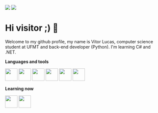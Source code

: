 <a href="https://www.linkedin.com/in/thevitorferreira" target="_blank"><img src="https://img.shields.io/badge/-LinkedIn-%230077B5?style=for-the-badge&logo=linkedin&logoColor=white" target="_blank"></a> <a href = "mailto:thevitorferreira@gmail.com"><img src="https://img.shields.io/badge/Gmail-D14836?style=for-the-badge&logo=gmail&logoColor=white" target="_blank"></a>

# Hi visitor ;) 👋
Welcome to my github profile, my name is Vitor Lucas, computer science student at UFMT and back-end developer (Python). I'm learning C# and .NET.


<b>Languages and tools</b>

 <img src="https://cdn.jsdelivr.net/gh/devicons/devicon/icons/python/python-original.svg" width='40' height='40' /> <img src="https://cdn.jsdelivr.net/gh/devicons/devicon/icons/git/git-original.svg" width='40' height='40' />  <img src="https://cdn.jsdelivr.net/gh/devicons/devicon/icons/javascript/javascript-original.svg" width='40' height='40' />  <img src="https://cdn.jsdelivr.net/gh/devicons/devicon/icons/postgresql/postgresql-original.svg" width='40' height='40' />  <img src="https://cdn.jsdelivr.net/gh/devicons/devicon/icons/fastapi/fastapi-original.svg" width='40' height='40'/>  <img src="https://cdn.jsdelivr.net/gh/devicons/devicon/icons/mongodb/mongodb-original.svg" width='40' height='40' />
 
 <b>Learning now</b>
 
  <img src="https://cdn.jsdelivr.net/gh/devicons/devicon/icons/csharp/csharp-original.svg" width='40' height='40' />  <img src="https://cdn.jsdelivr.net/gh/devicons/devicon/icons/dotnetcore/dotnetcore-original.svg" width='40' height='40' />

<!--
**thevitorferreira/thevitorferreira** is a ✨ _special_ ✨ repository because its `README.md` (this file) appears on your GitHub profile.

Here are some ideas to get you started:

- 🔭 I’m currently working on ...
- 🌱 I’m currently learning ...
- 👯 I’m looking to collaborate on ...
- 🤔 I’m looking for help with ...
- 💬 Ask me about ...
- 📫 How to reach me: ...
- 😄 Pronouns: ...
- ⚡ Fun fact: ...
-->
